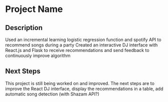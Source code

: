 # Project Name

## Description

Used an incremental learning logistic regression function and spotify API to recommend songs during a party
Created an interactive DJ interface with React.js and Flask to receive recommendations and send feedback to continuously improve algorithm

## Next Steps

This project is still being worked on and improved. The next steps are to improve the React DJ interface, display the recommendations in a table, add automatic song detection (with Shazam API?)
